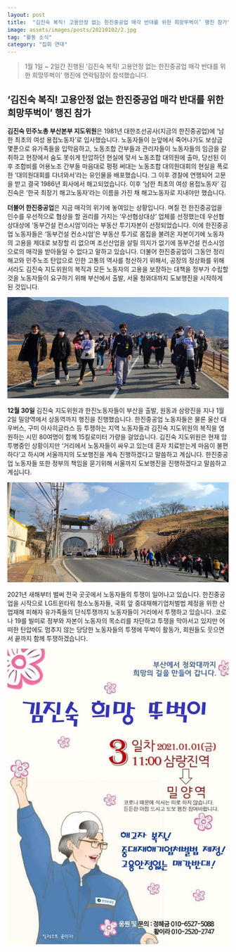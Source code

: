 ```yaml
---
layout: post
title:  "김진숙 복직! 고용안정 없는 한진중공업 매각 반대를 위한 희망뚜벅이’ 행진 참가"
image: assets/images/posts/20210102/2.jpg
tag: "활동 소식"
category: "집회 연대"
---
```

> 1월 1일 ~ 2일간 진행된 ‘김진숙 복직! 고용안정 없는 한진중공업 매각 반대를 위한 희망뚜벅이’ 행진에 연락팀장이 참석했습니다.


## ‘김진숙 복직! 고용안정 없는 한진중공업 매각 반대를 위한 희망뚜벅이’ 행진 참가

**김진숙 민주노총 부산본부 지도위원**은 1981년 대한조선공사(지금의 한진중공업)에 ‘남한 최초의 여성 용접노동자’로 입사했습니다. 노동자들이 눈앞에서 죽어나가도 보상금 몇푼으로 유가족들을 입막음하고, 노동조합 간부들과 관리자들이 노동자들의 임금을 갈취하고 현장에서 숨도 못쉬게 탄압하던 현실에 맞서 노동조합 대의원에 출마, 당선된 이후 조합비를 어용노조 간부들 마음대로 펑펑 써대는 노동조합 대의원대회의 현실을 폭로한 ‘대의원대회를 다녀와서’라는 유인물을 배포했습니다. 그 이후 경찰에 연행되어 고문을 받고 결국 1986년 회사에서 해고되었습니다. 이후 ‘남한 최초의 여성 용접노동자’ 김진숙은 ‘한국 최장기 해고노동자’라는 이름을 가진 채 해고노동자로 지내야만 했습니다.

**더불어 한진중공업**은 지금 매각의 위기에 놓여있는 상황입니다. 며칠 전 한진중공업을 인수를 우선적으로 협상을 할 권리를 가지는 ‘우선협상대상’ 업체를 선정했는데 우선협상대상에 ‘동부건설 컨소시엄’이라는 부동산 투기자본이 선정되었습니다. 이에 한진중공업 노동자들은 ‘동부건설 컨소시엄’은 부동산 투기로 몸집을 불려온 자본이기에 노동자의 고용을 제대로 보장할 리 없으며 조선산업을 살릴 의지가 없기에 동부건설 컨소시엄으로의 매각을 받아들일 수 없다고 말하고 있습니다. 더불어 한진중공업이 그동안 정리해고와 민주노조 탄압으로 인한 고통의 역사를 청산하기 위해서, 공장의 정상화를 위해서라도 김진숙 지도위원의 복직과 모든 노동자의 고용을 보장하는 대책을 정부가 수립할 것을 노동자들이 요구하기 위해 부산에서 출발, 서울 청와대까지 도보행진을 시작하게 된 것입니다.

<div style="text-align: center;">
<p class="mb-5"><img class="shadow-lg" src="/assets/images/posts/20210102/1.jpg"/></p>
</div>

**12월 30일** 김진숙 지도위원과 한진노동자들이 부산을 출발, 원동과 삼랑진을 지나 1월 2일 밀양역에서 상동역까지 행진을 진행했습니다. 한진중공업 노동자들은 물론 울산 대우버스, 구미 아사히글라스 등 투쟁하는 지역 노동자들과 김진숙 지도위원의 복직을 염원하는 시민 80여명이 함께 15킬로미터 가량을 걸었습니다. 김진숙 지도위원은 현재 암 투병중인 상황이지만 ‘거리에서 노동자들이 싸우고 있는데 혼자 치료받는게 마음이 불편하다’고 하시며 서울까지의 도보행진을 계속 진행하겠다고 말씀하고 계십니다. 한진중공업 노동자들 또한 정부의 책임을 묻기위해 서울까지 도보행진을 진행하겠다고 말씀하고 계십니다.

<div style="text-align: center;">
<p class="mb-5"><img class="shadow-lg" src="/assets/images/posts/20210102/3.jpg" alt="" /></p>
</div>

2021년 새해부터 벌써 전국 곳곳에서 노동자들의 투쟁이 일어나고 있습니다. 한진중공업을 시작으로 LG트윈타워 청소노동자들, 국회 앞 중대재해기업처벌법 제정을 위한 산업재해 피해자 유가족들의 단식투쟁까지 노동자들이 거리에서 투쟁하고 있습니다. 코로나 19를 빌미로 정부와 자본이 노동자의 목소리를 차단하고 투쟁을 막아서고 있지만 어떠한 탄압에도 멈추지 않는 당당한 노동자들의 투쟁에 뚜벅이 활동가, 회원들도 웃으면서 끝까지 함께 투쟁하겠습니다.

<div style="text-align: center;">
<p class="mb-5"><img class="shadow-lg" src="/assets/images/posts/20210102/4.jpg"/></p>
</div>